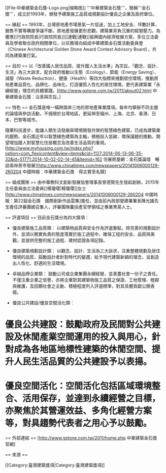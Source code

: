 [[File:中華建築金石獎-Logo.png|缩略图]]
'''中華建築金石獎'''，簡稱'''金石獎'''，成立於1993年，頒發予建築施工品質或規劃設計優良之企業及政府單位。

== 緣起 ==
1993年，台灣房地產市場景氣一片低迷，加上工地安全、坪數計算、銷售不實等購屋爭議不斷，房地產發展更形悲觀，建築業背負沉重的經營壓力。為響應[[行政院院長|行政院院長]][[連戰|連戰]]振興國內經濟發展方案，多位立法委員及學者聯合政府相關單位，以任務導向組成中華建築金石獎活動委員會（Chinese Architectural Golden Stone Award Contest Advisory Board），共同為建築業打氣。

== 目的 ==
以「改善國人居住品質，提升國人生活水準」為宗旨，「觀念、設計、生活」為三大訴求，配合政府推動以生態（Ecology）、節能（Energy Saving）、減廢（Waste Reduction）、健康（Health）等四大指標來規劃居住環境，推動房地產業品質化、品牌化、品味化，打造優質人性化的居住環境，更代表建築業「永續經營」理念的具體實踐。<ref name="test">[http://www.gstone.com.tw/2011/about02.html 中華建築金石獎：沿革與宗旨。]</ref>

== 特色 ==
金石獎是唯一橫跨兩岸三地的房地產專業獎項。每年均舉辦不同主題的論壇與參訪活動，不侷限於台灣地區，更延伸至福州、上海、北京、香港、日本、巴黎等城市。

隨著科技進步，能讓人類生活發展與環境開發共榮的智慧綠色建築，已成為建築業的趨勢。金石獎近年以智慧綠色建築為主軸，積極投入低碳、環保議題的推動，期望增加國人對智慧化住居概念及改善生活品質的重視。<ref name="test2">[http://www.myhousing.com.tw/index.php?option=com_flexicontent&view=items&cid=1127:2014-06-13-06-35-32&id=51771:2014-10-02-02-14-45&Itemid=162 住展房屋網：金石獎論壇　暢談兩岸房市發展]</ref><ref name="test3">[http://www.chinatimes.com/newspapers/20141006000129-260204 中國時報：中華建築金石獎　得主實至名歸]</ref>

== 組成團隊 ==
由中華教科文創新發展協會理事長曾德賢先生發起創辦，2015年主任委員由立法委員[[楊瓊瓔|楊瓊瓔]]女士<ref name="test4">[http://www.chinatimes.com/newspapers/20141006000129-260204 中國時報：第22屆金石獎　國際創新作品雲集]</ref>擔任，並由前內政部營建署署長陳光雄先生擔任評審團總召集人，評審團隊囊括產官學領域之專業菁英人士。

== 評選項目 ==
目前金石獎分為四大獎項：

* 優良建築施工品質類：
以建築物品質與安全作為評選重點，除完善的規劃設計外，並須以務實負責的態度落實於施工過程中，確保工程的安全、品質與美觀，並提供完整的施工過程、建材認證各項記錄。

* 優良建築規劃設計類：
以觀念、設計、生活為三大訴求，注重整體規劃及居住環境的品質，鼓勵設計者針對時代的變遷，給予現代建築新穎的理念，並創造出人性化、舒適的生活環境。

* 卓越品牌企業類：
鼓勵公司或企業集團永續經營，並善盡社會一份子之責任。不僅注重企業之信譽，亦將企業對其建築物施工品質之保證、工地管理、睦鄰與維護，及回饋社會之主動、積極程度列入評選標準，對其具體貢獻公開表揚。

* 優良公共建設/優良空間活化類：
# 優良公共建設：鼓勵政府及民間對公共建設及休閒產業空間運用的投入與用心，針對成為各地區地標性建築的休閒空間、提升人民生活品質的公共建設予以表揚。
# 優良空間活化：空間活化包括區域環境整合、活用保存，並達到永續經營之目標，亦聚焦於其營運效益、多角化經營方案等，對具趨勢代表者之用心予以鼓勵。

== 外部連結 ==
[http://www.gstone.com.tw/2011/home.php 中華建築金石獎官網]

== 來源 ==
<references />

[[Category:臺灣建築獎項|Category:臺灣建築獎項]]
